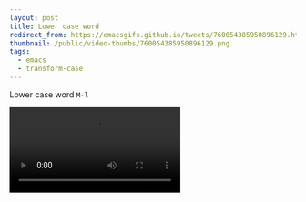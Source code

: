 ```yaml
---
layout: post
title: Lower case word
redirect_from: https://emacsgifs.github.io/tweets/760054385950896129.html
thumbnail: /public/video-thumbs/760054385950896129.png
tags:
  - emacs
  - transform-case
---
```


Lower case word `M-l`

<video controls autoplay loop>
  <source src="/public/videos/760054385950896129.mp4" type="video/mp4">
    Sorry your browser does not support the video tag, maybe time to upgrade?
</video>
